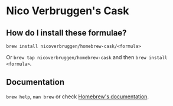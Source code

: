 # Nico Verbruggen's Cask

## How do I install these formulae?
`brew install nicoverbruggen/homebrew-cask/<formula>`

Or `brew tap nicoverbruggen/homebrew-cask` and then `brew install <formula>`.

## Documentation
`brew help`, `man brew` or check [Homebrew's documentation](https://docs.brew.sh).
